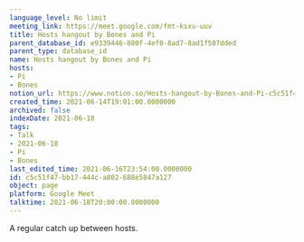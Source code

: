 ```yaml
---
language_level: No limit
meeting_link: https://meet.google.com/fmt-ksxu-uuv
title: Hosts hangout by Bones and Pi
parent_database_id: e9339446-880f-4ef0-8ad7-8ad1f507dded
parent_type: database_id
name: Hosts hangout by Bones and Pi
hosts:
- Pi
- Bones
notion_url: https://www.notion.so/Hosts-hangout-by-Bones-and-Pi-c5c51f47bb17444ca802688e5847a127
created_time: 2021-06-14T19:01:00.0000000
archived: false
indexDate: 2021-06-18
tags:
- Talk
- 2021-06-18
- Pi
- Bones
last_edited_time: 2021-06-16T23:54:00.0000000
id: c5c51f47-bb17-444c-a802-688e5847a127
object: page
platform: Google Meet
talktime: 2021-06-18T20:00:00.0000000
---
```


A regular catch up between hosts.


